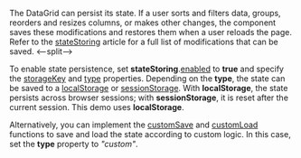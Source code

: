 The DataGrid can persist its state. If a user sorts and filters data, groups, reorders and resizes columns, or makes other changes, the component saves these modifications and restores them when a user reloads the page. Refer to the [stateStoring](/Documentation/ApiReference/UI_Components/dxDataGrid/Configuration/stateStoring/) article for a full list of modifications that can be saved.
<--split-->

To enable state persistence, set **stateStoring**.[enabled](/Documentation/ApiReference/UI_Components/dxDataGrid/Configuration/stateStoring/#enabled) to **true** and specify the [storageKey](/Documentation/ApiReference/UI_Components/dxDataGrid/Configuration/stateStoring/#storageKey) and [type](/Documentation/ApiReference/UI_Components/dxDataGrid/Configuration/stateStoring/#type) properties. Depending on the **type**, the state can be saved to a <a href="https://developer.mozilla.org/en-US/docs/Web/API/Window/localStorage" target="_blank">localStorage</a> or <a href="https://developer.mozilla.org/en-US/docs/Web/API/Window/sessionStorage" target="_blank">sessionStorage</a>. With **localStorage**, the state persists across browser sessions; with **sessionStorage**, it is reset after the current session. This demo uses **localStorage**.

Alternatively, you can implement the [customSave](/Documentation/ApiReference/UI_Components/dxDataGrid/Configuration/stateStoring/#customSave) and [customLoad](/Documentation/ApiReference/UI_Components/dxDataGrid/Configuration/stateStoring/#customLoad) functions to save and load the state according to custom logic. In this case, set the **type** property to *"custom"*.
